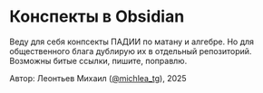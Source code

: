 # Конспекты в Obsidian

Веду для себя конпсекты ПАДИИ по матану и алгебре. Но для общественного блага дублирую их в отдельный репозиторий. Возможны битые ссылки, пишите, поправлю.

Автор: Леонтьев Михаил ([@michlea_tg](https://t.me/michlea_tg)), 2025
